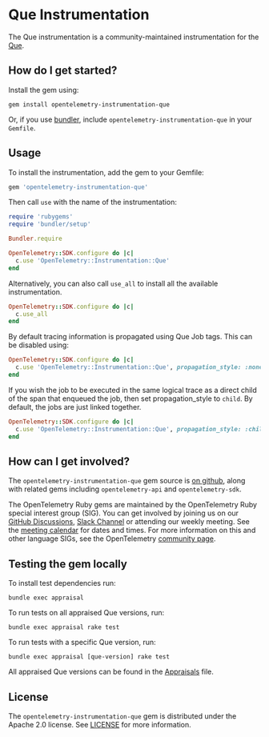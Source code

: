 # Que Instrumentation

The Que instrumentation is a community-maintained instrumentation for the [Que][que-home].

## How do I get started?

Install the gem using:

```console
gem install opentelemetry-instrumentation-que
```

Or, if you use [bundler][bundler-home], include `opentelemetry-instrumentation-que` in your `Gemfile`.

## Usage

To install the instrumentation, add the gem to your Gemfile:

```ruby
gem 'opentelemetry-instrumentation-que'
```

Then call `use` with the name of the instrumentation:

```ruby
require 'rubygems'
require 'bundler/setup'

Bundler.require

OpenTelemetry::SDK.configure do |c|
  c.use 'OpenTelemetry::Instrumentation::Que'
end
```

Alternatively, you can also call `use_all` to install all the available instrumentation.

```ruby
OpenTelemetry::SDK.configure do |c|
  c.use_all
end
```

By default tracing information is propagated using Que Job tags. This can be disabled using:

```ruby
OpenTelemetry::SDK.configure do |c|
  c.use 'OpenTelemetry::Instrumentation::Que', propagation_style: :none
end
```

If you wish the job to be executed in the same logical trace as a direct
child of the span that enqueued the job, then set propagation_style to `child`. By
default, the jobs are just linked together.

```ruby
OpenTelemetry::SDK.configure do |c|
  c.use 'OpenTelemetry::Instrumentation::Que', propagation_style: :child
end
```

## How can I get involved?

The `opentelemetry-instrumentation-que` gem source is [on github][repo-github], along with related gems including `opentelemetry-api` and `opentelemetry-sdk`.

The OpenTelemetry Ruby gems are maintained by the OpenTelemetry Ruby special interest group (SIG). You can get involved by joining us on our [GitHub Discussions][discussions-url], [Slack Channel][slack-channel] or attending our weekly meeting. See the [meeting calendar][community-meetings] for dates and times. For more information on this and other language SIGs, see the OpenTelemetry [community page][ruby-sig].

## Testing the gem locally

To install test dependencies run:

```console
bundle exec appraisal
```

To run tests on all appraised Que versions, run:

```console
bundle exec appraisal rake test
```

To run tests with a specific Que version, run:

```console
bundle exec appraisal [que-version] rake test
```

All appraised Que versions can be found in the [Appraisals][appraisal-file] file.

## License

The `opentelemetry-instrumentation-que` gem is distributed under the Apache 2.0 license. See [LICENSE][license-github] for more information.

[que-home]: https://github.com/que-rb/que
[bundler-home]: https://bundler.io
[repo-github]: https://github.com/open-telemetry/opentelemetry-ruby
[license-github]: https://github.com/open-telemetry/opentelemetry-ruby-contrib/blob/main/LICENSE
[ruby-sig]: https://github.com/open-telemetry/community#ruby-sig
[community-meetings]: https://github.com/open-telemetry/community#community-meetings
[slack-channel]: https://cloud-native.slack.com/archives/C01NWKKMKMY
[discussions-url]: https://github.com/open-telemetry/opentelemetry-ruby/discussions
[appraisal-file]: https://github.com/open-telemetry/opentelemetry-ruby-contrib/blob/main/instrumentation/que/Appraisals
